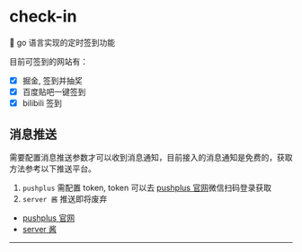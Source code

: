 # check-in

🦉 go 语言实现的定时签到功能

目前可签到的网站有：

* [x] 掘金, 签到并抽奖
* [x] 百度贴吧一键签到
* [x] bilibili 签到

## 消息推送

需要配置消息推送参数才可以收到消息通知，目前接入的消息通知是免费的，获取方法参考以下推送平台。

1. `pushplus` 需配置 token, token 可以去 [pushplus 官网](http://www.pushplus.plus)微信扫码登录获取
2. `server 酱` 推送即将废弃

* [pushplus 官网](http://www.pushplus.plus)
* [server 酱](https://sct.ftqq.com)


---
